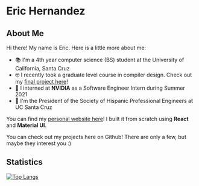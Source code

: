 # Eric Hernandez

## About Me

Hi there! My name is Eric. Here is a little more about me:

- 📚 I'm a 4th year computer science (BS) student at the University of California, Santa Cruz
- 🤓 I recently took a graduate level course in compiler design. Check out my [final project here](https://github.com/taidanh/rex)!
- 🔎 I interned at **NVIDIA** as a Software Engineer Intern during Summer 2021
- 🥸 I'm the President of the Society of Hispanic Professional Engineers at UC Santa Cruz
<!-- - 🫶 I love programming languages, distributed systems, and full stack web development -->

You can find my [personal website here](https://eric-hdez.github.io)! I built it from scratch using **React** and **Material UI**.

You can check out my projects here on Github! There are only a few, but maybe they interest you :)

## Statistics

[![Top Langs](https://github-readme-stats.vercel.app/api/top-langs/?username=eric-hdez&theme=tokyonight)](https://github.com/anuraghazra/github-readme-stats)

<!-- [![Top Langs](https://github-readme-stats.vercel.app/api/top-langs/?username=eric-hdez&layout=compact&theme=tokyonight)](https://github.com/anuraghazra/github-readme-stats) -->

<!--
## Music

[![spotify-github-profile](https://spotify-github-profile.vercel.app/api/view?uid=12169476305&cover_image=true&theme=default&bar_color=53b14f&bar_color_cover=false)](https://spotify-github-profile.vercel.app/api/view?uid=12169476305&redirect=true)

[![spotify-github-profile](https://spotify-github-profile.vercel.app/api/view?uid=12169476305&cover_image=false&theme=default&bar_color=53b14f&bar_color_cover=false)](https://spotify-github-profile.vercel.app/api/view?uid=12169476305&redirect=true)
-->

<!--
keeping this comment as ideas to flesh it out in the future:

- 🔭 I’m currently working on ...
- 🌱 I’m currently learning ...
- 👯 I’m looking to collaborate on ...
- 🤔 I’m looking for help with ...
- 💬 Ask me about ...
- 📫 How to reach me: ...
- 😄 Pronouns: ...
- ⚡ Fun fact: ...
-->
